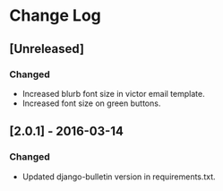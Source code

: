 # Change Log

## [Unreleased]
### Changed
- Increased blurb font size in victor email template.
- Increased font size on green buttons.

## [2.0.1] - 2016-03-14
### Changed
- Updated django-bulletin version in requirements.txt.
